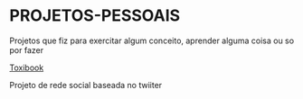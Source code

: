 # PROJETOS-PESSOAIS
 Projetos que fiz para exercitar algum conceito, aprender alguma coisa ou so por fazer


<a href="https://artu-dev.github.io/Projetos-Pessoais/Toxibook/">Toxibook</a>
<p>Projeto de rede social baseada no twiiter</p>